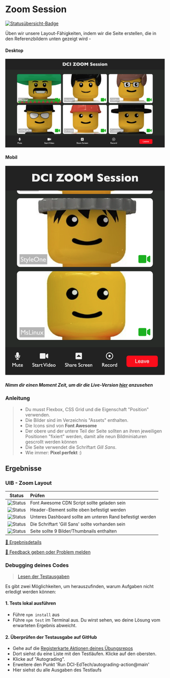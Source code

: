 # Zoom Session

[![Statusübersicht-Badge](../../blob/badges/.github/badges/autograding/badge.svg)](#Ergebnisse)

Üben wir unsere Layout-Fähigkeiten, indem wir die Seite erstellen, die in den Referenzbildern unten gezeigt wird -

#### Desktop

![desktop](/assets/desktop.png)

#### Mobil

![mobile](/assets/mobile.png)

##### Nimm dir einen Moment Zeit, um dir die Live-Version [hier](https://digitalcareerinstitute.github.io/UIB-layout-zoom-session/) anzusehen

### Anleitung

> - Du musst Flexbox, CSS Grid und die Eigenschaft "Position" verwenden.
> - Die Bilder sind im Verzeichnis "Assets" enthalten.
> - Die Icons sind von **Font Awesome**
> - Der obere und der untere Teil der Seite sollten an ihren jeweiligen Positionen "fixiert" werden, damit alle neun Bildminiaturen gescrollt werden können
> - Die Seite verwendet die Schriftart _Gill Sans_.
> - Wie immer: **Pixel perfekt** :)

[//]: # "autograding info start"

## Ergebnisse

### UIB - Zoom Layout

|                               Status                                | Prüfen                                                    |
| :-----------------------------------------------------------------: | :-------------------------------------------------------- |
| ![Status](../../blob/badges/.github/badges/autograding/status0.svg) | Font Awesome CDN Script sollte geladen sein               |
| ![Status](../../blob/badges/.github/badges/autograding/status1.svg) | Header-Element sollte oben befestigt werden               |
| ![Status](../../blob/badges/.github/badges/autograding/status2.svg) | Unteres Dashboard sollte am unteren Rand befestigt werden |
| ![Status](../../blob/badges/.github/badges/autograding/status3.svg) | Die Schriftart 'Gill Sans' sollte vorhanden sein          |
| ![Status](../../blob/badges/.github/badges/autograding/status4.svg) | Seite sollte 9 Bilder/Thumbnails enthalten                |

[🔬 Ergebnisdetails](https://github.com/DigitalCareerInstitute/UIB-layout-zoom-session/actions)

[📢 Feedback geben oder Problem melden](https://docs.google.com/forms/d/e/1FAIpQLSfS8wPh6bCMTLF2wmjiE5_UhPiOEnubEwwPLN_M8zTCjx5qbg/viewform?usp=pp_url&entry.652569746=UIB-layout-zoom-session&entry.2115011968=https%3A%2F%2Fgithub.com%2FDigitalCareerInstitute%2FUIB-layout-zoom-session)

### Debugging deines Codes

> [Lesen der Testausgaben](https://github.com/DCI-EdTech/autograding-setup/wiki/Reading-test-outputs)

Es gibt zwei Möglichkeiten, um herauszufinden, warum Aufgaben nicht erledigt werden können:

#### 1. Tests lokal ausführen

- Führe `npm install` aus
- Führe `npm test` im Terminal aus. Du wirst sehen, wo deine Lösung vom erwarteten Ergebnis abweicht.

#### 2. Überprüfen der Testausgabe auf GitHub

- Gehe auf die [Registerkarte Aktionen deines Übungsrepos](https://github.com/DigitalCareerInstitute/UIB-layout-zoom-session/actions)
- Dort siehst du eine Liste mit den Testläufen. Klicke auf den obersten.
- Klicke auf "Autograding".
- Erweitere den Punkt 'Run DCI-EdTech/autograding-action@main'
- Hier siehst du alle Ausgaben des Testlaufs

[//]: # "autograding info end"
